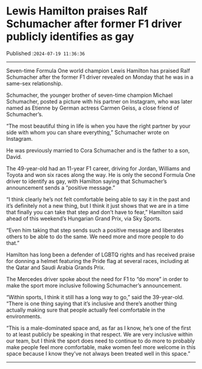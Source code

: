 # Lewis Hamilton praises Ralf Schumacher after former F1 driver publicly identifies as gay

Published :`2024-07-19 11:36:36`

---

Seven-time Formula One world champion Lewis Hamilton has praised Ralf Schumacher after the former F1 driver revealed on Monday that he was in a same-sex relationship.

Schumacher, the younger brother of seven-time champion Michael Schumacher, posted a picture with his partner on Instagram, who was later named as Etienne by German actress Carmen Geiss, a close friend of Schumacher’s.

“The most beautiful thing in life is when you have the right partner by your side with whom you can share everything,” Schumacher wrote on Instagram.

He was previously married to Cora Schumacher and is the father to a son, David.

The 49-year-old had an 11-year F1 career, driving for Jordan, Williams and Toyota and won six races along the way. He is only the second Formula One driver to identify as gay, with Hamilton saying that Schumacher’s announcement sends a “positive message.”

“I think clearly he’s not felt comfortable being able to say it in the past and it’s definitely not a new thing, but I think it just shows that we are in a time that finally you can take that step and don’t have to fear,” Hamilton said ahead of this weekend’s Hungarian Grand Prix, via Sky Sports.

“Even him taking that step sends such a positive message and liberates others to be able to do the same. We need more and more people to do that.”

Hamilton has long been a defender of LGBTQ rights and has received praise for donning a helmet featuring the Pride flag at several races, including at the Qatar and Saudi Arabia Grands Prix.

The Mercedes driver spoke about the need for F1 to “do more” in order to make the sport more inclusive following Schumacher’s announcement.

“Within sports, I think it still has a long way to go,” said the 39-year-old. “There is one thing saying that it’s inclusive and there’s another thing actually making sure that people actually feel comfortable in the environments.

“This is a male-dominated space and, as far as I know, he’s one of the first to at least publicly be speaking in that respect. We are very inclusive within our team, but I think the sport does need to continue to do more to probably make people feel more comfortable, make women feel more welcome in this space because I know they’ve not always been treated well in this space.”

---

